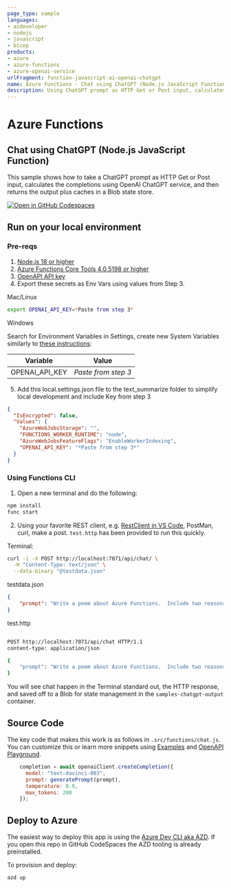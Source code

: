 ```yaml
---
page_type: sample
languages:
- azdeveloper
- nodejs
- javascript
- bicep
products:
- azure
- azure-functions
- azure-openai-service
urlFragment: function-javascript-ai-openai-chatgpt
name: Azure Functions - Chat using ChatGPT (Node.js JavaScript Function)
description: Using ChatGPT prompt as HTTP Get or Post input, calculates the completions using OpenAI ChatGPT service, returns the output plus caches.
---
```

<!-- YAML front-matter schema: https://review.learn.microsoft.com/en-us/help/contribute/samples/process/onboarding?branch=main#supported-metadata-fields-for-readmemd -->

# Azure Functions
## Chat using ChatGPT (Node.js JavaScript Function)

This sample shows how to take a ChatGPT prompt as HTTP Get or Post input, calculates the completions using OpenAI ChatGPT service, and then returns the output plus caches in a Blob state store.  

[![Open in GitHub Codespaces](https://github.com/codespaces/badge.svg)](https://github.com/codespaces/new?hide_repo_select=true&ref=main&repo=575770869)

## Run on your local environment

### Pre-reqs
1) [Node.js 18 or higher](https://www.nodejs.org/) 
2) [Azure Functions Core Tools 4.0.5198 or higher](https://learn.microsoft.com/en-us/azure/azure-functions/functions-run-local?tabs=v4%2Cmacos%2Ccsharp%2Cportal%2Cbash#install-the-azure-functions-core-tools)
3) [OpenAPI API key](https://platform.openai.com/account/api-keys) 
4) Export these secrets as Env Vars using values from Step 3.

Mac/Linux
```bash
export OPENAI_API_KEY=*Paste from step 3*
```

Windows

Search for Environment Variables in Settings, create new System Variables similarly to [these instructions](https://docs.oracle.com/en/database/oracle/machine-learning/oml4r/1.5.1/oread/creating-and-modifying-environment-variables-on-windows.html#GUID-DD6F9982-60D5-48F6-8270-A27EC53807D0):

| Variable | Value |
| -------- | ----- |
| OPENAI_API_KEY | *Paste from step 3* |

5) Add this local.settings.json file to the text_summarize folder to simplify local development and include Key from step 3
```json
{
  "IsEncrypted": false,
  "Values": {
    "AzureWebJobsStorage": "",
    "FUNCTIONS_WORKER_RUNTIME": "node",
    "AzureWebJobsFeatureFlags": "EnableWorkerIndexing",
    "OPENAI_API_KEY": "*Paste from step 3*"
  }
}
```

### Using Functions CLI
1) Open a new terminal and do the following:

```bash
npm install
func start
```
2) Using your favorite REST client, e.g. [RestClient in VS Code](https://marketplace.visualstudio.com/items?itemName=humao.rest-client), PostMan, curl, make a post.  `test.http` has been provided to run this quickly.   

Terminal:
```bash
curl -i -X POST http://localhost:7071/api/chat/ \
  -H "Content-Type: text/json" \
  --data-binary "@testdata.json"
```

testdata.json
```json
{
    "prompt": "Write a poem about Azure Functions.  Include two reasons why users love them."
}
```

test.http
```bash

POST http://localhost:7071/api/chat HTTP/1.1
content-type: application/json

{
    "prompt": "Write a poem about Azure Functions.  Include two reasons why users love them."
}
```

You will see chat happen in the Terminal standard out, the HTTP response, and saved off to a Blob for state management in the `samples-chatgpt-output` container.  

## Source Code

The key code that makes this work is as follows in `.src/functions/chat.js`.  You can customize this or learn more snippets using [Examples](https://platform.openai.com/examples) and [OpenAPI Playground](https://platform.openai.com/playground/).

```javascript
    completion = await openaiClient.createCompletion({
      model: "text-davinci-003",
      prompt: generatePrompt(prompt),
      temperature: 0.9,
      max_tokens: 200
    });
```

## Deploy to Azure

The easiest way to deploy this app is using the [Azure Dev CLI aka AZD](https://aka.ms/azd).  If you open this repo in GitHub CodeSpaces the AZD tooling is already preinstalled.

To provision and deploy:
```bash
azd up
```
